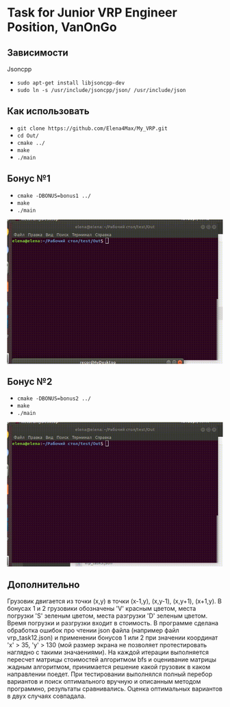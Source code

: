 # Task for Junior VRP Engineer Position, VanOnGo

## Зависимости

Jsoncpp

* `sudo apt-get install libjsoncpp-dev`
* `sudo ln -s /usr/include/jsoncpp/json/ /usr/include/json`

## Как использовать

* `git clone https://github.com/Elena4Max/My_VRP.git`
* `cd Out/`
* `cmake ../`
* `make`
* `./main`

## Бонус №1

* `cmake -DBONUS=bonus1 ../`
* `make`
* `./main`

<p align="center">
  <img align="center" src="https://github.com/Elena4Max/My_VRP/blob/master/Out/bonus1.gif" alt="demo"/>
</p>

## Бонус №2

* `cmake -DBONUS=bonus2 ../`
* `make`
* `./main`

<p align="center">
  <img align="center" src="https://github.com/Elena4Max/My_VRP/blob/master/Out/bonus2.gif" alt="demo"/>
</p>

## Дополнительно

Грузовик двигается из точки (х,у) в точки (х-1,у), (х,у-1), (х,у+1), (х+1,у).
В бонусах 1 и 2 грузовики обозначены 'V' красным цветом, места погрузки 'S' зеленым цветом, места разгрузки 'D' зеленым цветом.
Время погрузки и разгрузки входит в стоимость.
В программе сделана обработка ошибок про чтении json файла (например файл vrp_task12.json) и применении бонусов 1 или 2 при значении координат 'x' > 35, 'y' > 130 (мой размер экрана не позволяет протестировать наглядно с такими значаениями).
На каждой итерации выполняется пересчет матрицы стоимостей алгоритмом bfs и оценивание матрицы жадным алгоритмом, принимается решение какой грузовик в каком направлении поедет.
При тестировании выполнялся полный перебор вариантов и поиск оптимального вручную и описанным методом программно, результаты сравнивались. Оценка оптимальных вариантов в двух случаях совпадала.


